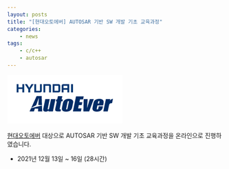 ```yaml
---
layout: posts
title: "[현대오토에버] AUTOSAR 기반 SW 개발 기초 교육과정"
categories: 
    - news
tags: 
    - c/c++
    - autosar
---
```


![Autoever logo](/assets/img/post/autoever_logo.png)

[현대오토에버](https://www.hyundai-autoever.com/) 대상으로 AUTOSAR 기반 SW 개발 기초 교육과정을 온라인으로 진행하였습니다.

- 2021년 12월 13일 ~ 16일 (28시간)


